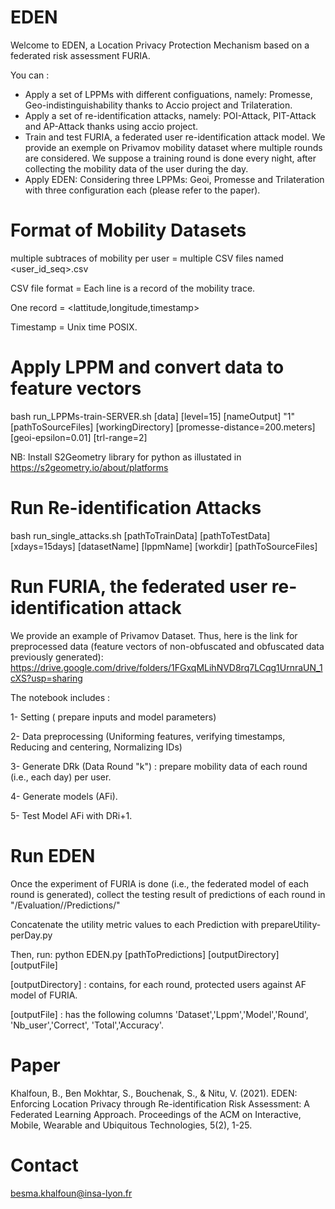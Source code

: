 # EDEN
Welcome to EDEN, a Location Privacy Protection Mechanism based on a federated risk assessment FURIA.

You can :

- Apply a set of LPPMs with different configuations, namely: Promesse, Geo-indistinguishability thanks to Accio project and Trilateration.
- Apply a set of re-identification attacks, namely: POI-Attack, PIT-Attack and AP-Attack thanks using accio project. 
- Train and test FURIA, a federated user re-identification attack model. We provide an exemple on Privamov mobility dataset where multiple rounds are considered. We suppose a training round is done every night, after collecting the mobility data of the user during the day. 
- Apply EDEN: Considering three LPPMs: Geoi, Promesse and Trilateration with three configuration each (please refer to the paper).

# Format of Mobility Datasets 

multiple subtraces of mobility per user = multiple CSV files named <user_id_seq>.csv

CSV file format = Each line is a record of the mobility trace.

One record = <lattitude,longitude,timestamp>

Timestamp = Unix time POSIX.

# Apply LPPM and convert data to feature vectors

bash run_LPPMs-train-SERVER.sh [data] [level=15] [nameOutput] "1" [pathToSourceFiles]  [workingDirectory] [promesse-distance=200.meters] [geoi-epsilon=0.01] [trl-range=2]
 
NB: Install S2Geometry library for python as illustated in https://s2geometry.io/about/platforms

# Run Re-identification Attacks 

bash run_single_attacks.sh [pathToTrainData]  [pathToTestData] [xdays=15days] [datasetName] [lppmName]  [workdir] [pathToSourceFiles]
  
# Run FURIA, the federated user re-identification attack

We provide an example of Privamov Dataset. Thus, here is the link for preprocessed data (feature vectors of non-obfuscated and obfuscated data previously generated): https://drive.google.com/drive/folders/1FGxqMLihNVD8rq7LCqg1UrnraUN_1cXS?usp=sharing

The notebook includes : 

1- Setting ( prepare inputs and model parameters)

2- Data preprocessing (Uniforming features, verifying timestamps, Reducing and centering, Normalizing IDs)

3- Generate DRk (Data Round "k") : prepare mobility data of each round (i.e., each day) per user.

4- Generate models (AFi).

5- Test Model AFi with DRi+1.

# Run EDEN 

Once the experiment of FURIA is done (i.e., the federated model of each round is generated), collect the testing result of predictions of each round in "<ProjectName>/Evaluation/<datasetName>/Predictions/" 

Concatenate the utility metric values to each Prediction with prepareUtility-perDay.py

Then, run: python  EDEN.py [pathToPredictions] [outputDirectory] [outputFile]
  
[outputDirectory] : contains, for each round, protected users against AF model of FURIA. 

[outputFile] : has the following columns 'Dataset','Lppm','Model','Round', 'Nb_user','Correct', 'Total','Accuracy'.

# Paper 

Khalfoun, B., Ben Mokhtar, S., Bouchenak, S., & Nitu, V. (2021). EDEN: Enforcing Location Privacy through Re-identification Risk Assessment: A Federated Learning Approach. Proceedings of the ACM on Interactive, Mobile, Wearable and Ubiquitous Technologies, 5(2), 1-25.


# Contact

besma.khalfoun@insa-lyon.fr
